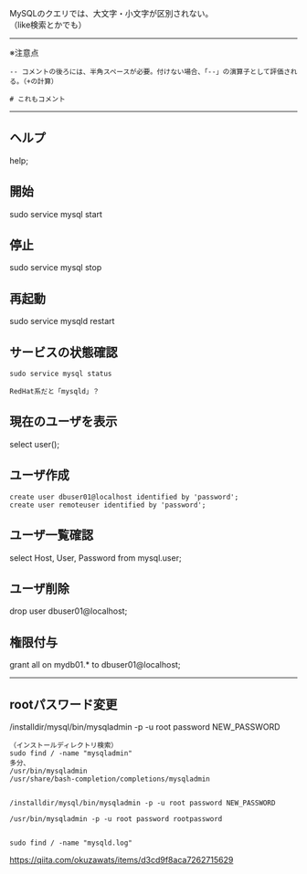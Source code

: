 MySQLのクエリでは、大文字・小文字が区別されない。      
（like検索とかでも）
___________________________
※注意点
```
-- コメントの後ろには、半角スペースが必要。付けない場合、「--」の演算子として評価される。（+の計算）

# これもコメント
```
___________________________
## ヘルプ
help;

## 開始
sudo service mysql start

## 停止
sudo service mysql stop

## 再起動
sudo service mysqld restart

## サービスの状態確認
```
sudo service mysql status

RedHat系だと「mysqld」？
```

## 現在のユーザを表示
select user();

## ユーザ作成
```
create user dbuser01@localhost identified by 'password';
create user remoteuser identified by 'password';
```

## ユーザ一覧確認
select Host, User, Password from mysql.user;

## ユーザ削除
drop user dbuser01@localhost;

## 権限付与
grant all on mydb01.* to dbuser01@localhost;
___________________________________________________

## rootパスワード変更
/installdir/mysql/bin/mysqladmin -p -u root password NEW_PASSWORD 

```
（インストールディレクトリ検索）
sudo find / -name "mysqladmin"
多分、
/usr/bin/mysqladmin
/usr/share/bash-completion/completions/mysqladmin


/installdir/mysql/bin/mysqladmin -p -u root password NEW_PASSWORD 

/usr/bin/mysqladmin -p -u root password rootpassword 


sudo find / -name "mysqld.log"
```
https://qiita.com/okuzawats/items/d3cd9f8aca7262715629
